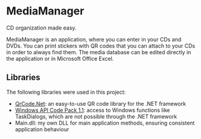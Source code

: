 MediaManager
============

CD organization made easy. 

MediaManager is an application, where you can enter in your CDs and DVDs. You can print stickers with QR codes that you can attach to your CDs in order to always find them. The media database can be edited directly in the application or in Microsoft Office Excel. 



## Libraries

The following libraries were used in this project: 

* [QrCode.Net](http://qrcodenet.codeplex.com/): an easy-to-use QR code library for the .NET framework
* [Windows API Code Pack 1.1](http://archive.msdn.microsoft.com/WindowsAPICodePack): access to Windows functions like TaskDialogs, which are not possible through the .NET framework
* Main.dll: my own DLL for main application methods, ensuring consistent application behaviour
